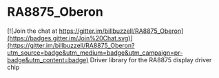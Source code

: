 # RA8875_Oberon

[![Join the chat at https://gitter.im/billbuzzell/RA8875_Oberon](https://badges.gitter.im/Join%20Chat.svg)](https://gitter.im/billbuzzell/RA8875_Oberon?utm_source=badge&utm_medium=badge&utm_campaign=pr-badge&utm_content=badge)
Driver library for the RA8875 display driver chip
